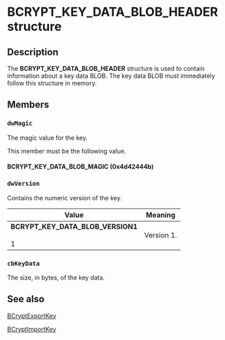 # BCRYPT_KEY_DATA_BLOB_HEADER structure

## Description

The **BCRYPT_KEY_DATA_BLOB_HEADER** structure is used to contain information about a key data BLOB. The key data BLOB must immediately follow this structure in memory.

## Members

### `dwMagic`

The magic value for the key.

This member must be the following value.

#### BCRYPT_KEY_DATA_BLOB_MAGIC (0x4d42444b)

### `dwVersion`

Contains the numeric version of the key.

| Value | Meaning |
| --- | --- |
| **BCRYPT_KEY_DATA_BLOB_VERSION1**<br><br>1 | Version 1. |

### `cbKeyData`

The size, in bytes, of the key data.

## See also

[BCryptExportKey](https://learn.microsoft.com/windows/desktop/api/bcrypt/nf-bcrypt-bcryptexportkey)

[BCryptImportKey](https://learn.microsoft.com/windows/desktop/api/bcrypt/nf-bcrypt-bcryptimportkey)